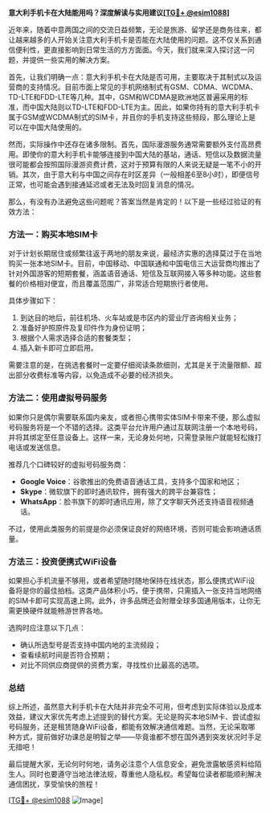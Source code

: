**意大利手机卡在大陆能用吗？深度解读与实用建议[[TG💪+ @esim1088](https://t.me/s/esim1088)]**

近年来，随着中意两国之间的交流日益频繁，无论是旅游、留学还是商务往来，都让越来越多的人开始关注意大利手机卡是否能在大陆使用的问题。这不仅关系到通信便利性，更直接影响到日常生活的方方面面。今天，我们就来深入探讨这一问题，并提供一些实用的解决方案。

首先，让我们明确一点：意大利手机卡在大陆是否可用，主要取决于其制式以及运营商的支持情况。目前市面上常见的手机网络制式有GSM、CDMA、WCDMA、TD-LTE和FDD-LTE等几种。其中，GSM和WCDMA是欧洲地区普遍采用的标准，而中国大陆则以TD-LTE和FDD-LTE为主。因此，如果你持有的意大利手机卡属于GSM或WCDMA制式的SIM卡，并且你的手机支持这些频段，那么理论上是可以在中国大陆使用的。

然而，实际操作中还存在诸多限制。首先，国际漫游服务通常需要额外支付高昂费用。即使你的意大利手机卡能够连接到中国大陆的基站，通话、短信以及数据流量很可能都会按照国际漫游资费计费，这对于预算有限的人来说无疑是一笔不小的开销。其次，由于意大利与中国之间存在时区差异（一般相差6至8小时），即便信号正常，也可能会遇到接通延迟或者无法及时回复消息的情况。

那么，有没有办法避免这些问题呢？答案当然是肯定的！以下是一些经过验证的有效方法：

### 方法一：购买本地SIM卡
对于计划长期居住或频繁往返于两地的朋友来说，最经济实惠的选择莫过于在当地购买一张本地SIM卡。目前，中国移动、中国联通和中国电信三大运营商均推出了针对外国游客的短期套餐，涵盖语音通话、短信及互联网接入等多种功能。这些套餐的价格相对便宜，而且覆盖范围广，非常适合短期旅行者使用。

具体步骤如下：
1. 到达目的地后，前往机场、火车站或是市区内的营业厅咨询相关业务；
2. 准备好护照原件及复印件作为身份证明；
3. 根据个人需求选择合适的套餐类型；
4. 插入新卡即可立即启用。

需要注意的是，在挑选套餐时一定要仔细阅读条款细则，尤其是关于流量限额、超出部分收费标准等内容，以免造成不必要的经济损失。

### 方法二：使用虚拟号码服务
如果你只是偶尔需要联系国内亲友，或者担心携带实体SIM卡带来不便，那么虚拟号码服务将是一个不错的选择。这类平台允许用户通过互联网注册一个本地号码，并将其绑定至任意设备上。这样一来，无论身处何地，只需登录账户就能轻松拨打电话或发送信息。

推荐几个口碑较好的虚拟号码服务商：
- **Google Voice**：谷歌推出的免费语音通话工具，支持多个国家和地区；
- **Skype**：微软旗下的即时通讯软件，拥有强大的跨平台兼容性；
- **WhatsApp**：脸书旗下的即时通讯应用，除了文字聊天外还支持语音视频通话。

不过，使用此类服务的前提是你必须保证良好的网络环境，否则可能会影响通话质量。

### 方法三：投资便携式WiFi设备
如果担心手机流量不够用，或者希望随时随地保持在线状态，那么便携式WiFi设备将是你的最佳拍档。这类产品体积小巧，便于携带，只需插入一张支持当地网络的SIM卡即可实现高速上网。此外，许多品牌还会附赠全球多国通用版本，让你无需更换硬件就能畅游世界各地。

选购时应注意以下几点：
- 确认所选型号是否支持中国内地的主流频段；
- 查看续航时间是否符合预期；
- 对比不同供应商提供的资费方案，寻找性价比最高的选项。

### 总结
综上所述，虽然意大利手机卡在大陆并非完全不可用，但考虑到实际体验以及成本效益，建议大家优先考虑上述提到的替代方案。无论是购买本地SIM卡、尝试虚拟号码服务，还是租赁随身WiFi设备，都能有效解决通信难题。当然，无论采取哪种方式，提前做好功课总是明智之举——毕竟谁都不想在国外遇到突发状况时手足无措吧！

最后提醒大家，无论何时何地，请务必注意个人信息安全，避免泄露敏感资料给陌生人。同时也要遵守当地法律法规，尊重他人隐私权。希望每位读者都能顺利解决通信困扰，享受愉快的旅程！

[[TG💪+ @esim1088](https://t.me/s/esim1088) ![Image](https://i.postimg.cc/4NQfJmqS/Snipaste-2025-05-13-00-14-12.png)]